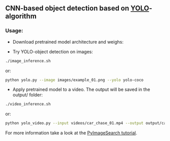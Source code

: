 ## CNN-based object detection based on [YOLO](https://arxiv.org/abs/1506.02640)-algorithm
### Usage:
- Download pretrained model architecture and weighs:

- Try YOLO-object detection on images:
```bash
./image_inference.sh
```
or:
```bash
python yolo.py --image images/example_01.png --yolo yolo-coco
```

- Apply pretrained model to a video. The output will be saved in the output/ folder:
```bash
./video_inference.sh
```
or:
```bash
python yolo_video.py --input videos/car_chase_01.mp4 --output output/car_chase_01_output.avi --yolo yolo-coco
```

For more information take a look at the [PyImageSearch tutorial](https://www.pyimagesearch.com/2018/11/12/yolo-object-detection-with-opencv/).
